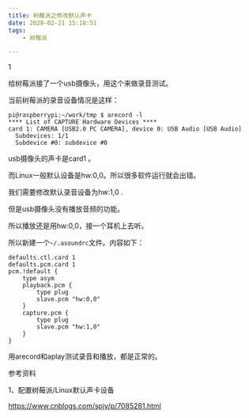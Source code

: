 ```yaml
---
title: 树莓派之修改默认声卡
date: 2020-02-21 15:18:51
tags:
	- 树莓派

---
```


1

给树莓派接了一个usb摄像头，用这个来做录音测试。

当前树莓派的录音设备情况是这样：

```
pi@raspberrypi:~/work/tmp $ arecord -l
**** List of CAPTURE Hardware Devices ****
card 1: CAMERA [USB2.0 PC CAMERA], device 0: USB Audio [USB Audio]
  Subdevices: 1/1
  Subdevice #0: subdevice #0
```

usb摄像头的声卡是card1 。

而Linux一般默认设备是hw:0,0。所以很多软件运行就会出错。

我们需要修改默认录音设备为hw:1,0 .

但是usb摄像头没有播放音频的功能。

所以播放还是用hw:0,0，接一个耳机上去听。

所以新建一个`~/.asoundrc`文件。内容如下：

```
defaults.ctl.card 1
defaults.pcm.card 1
pcm.!default {
	type asym
	playback.pcm {
		type plug 
		slave.pcm "hw:0,0"
	}
	capture.pcm {
		type plug
		slave.pcm "hw:1,0"
	}
}
```

用arecord和aplay测试录音和播放，都是正常的。



参考资料

1、配置树莓派/Linux默认声卡设备

https://www.cnblogs.com/spjy/p/7085281.html